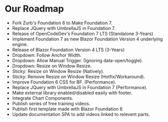 # Our Roadmap
- Fork Zurb's Foundation 6 to Make Foundation 7.
- Replace JQuery with UmbrellaJS in Foundation 7.
- Release of OpenCodeDev's Foundation 7 LTS (Standalone 3-Years)
- Implement Foundation 7 as new Blazor Foundation Version 4 underlying engine.
- Release of Blazor Foundation Version 4 LTS (3-Years)
- Dropdown: Follow Anchor Width.
- Dropdown: Allow Manual Trigger. (Ignoring data-open/toggle).
- Dropdown: Resize on Window Resize.
- Sticky: Resize on Window Resize (Natively).
- Sticky: Remove Resize on Window Resize (Hotfix/Workaround).
- Improve Foundation 6 CSS for BF. (Performance).
- Replace JQuery with UmbrellaJS in Foundation 7 (Performance).
- Make external library enabled/disabled easily with footer.
- Integrate Chart Components.
- Publish series of free training videos.
- Publish first template made with Blazor Foundation 6
- Update documentation SPA to add videos linked to relevent parts.
